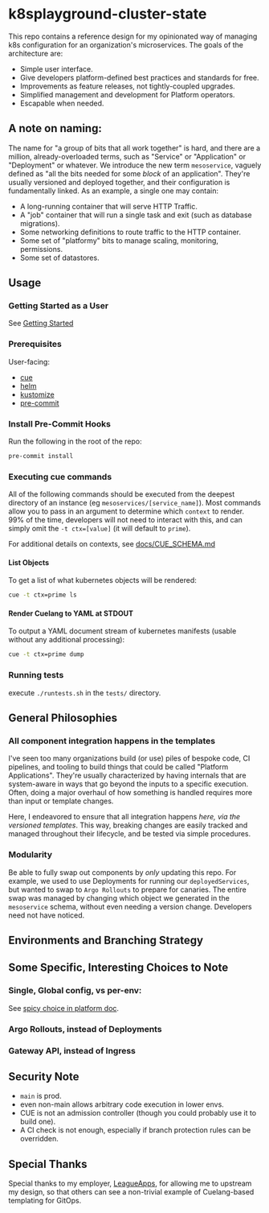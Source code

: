 # k8splayground-cluster-state

This repo contains a reference design for my opinionated way of managing k8s configuration for an organization's microservices.
The goals of the architecture are:
- Simple user interface.
- Give developers platform-defined best practices and standards for free.
- Improvements as feature releases, not tightly-coupled upgrades.
- Simplified management and development for Platform operators.
- Escapable when needed.

## A note on naming:

The name for "a group of bits that all work together" is hard, and there are a million, already-overloaded terms, such as "Service" or "Application" or "Deployment" or whatever.
We introduce the new term `mesoservice`, vaguely defined as "all the bits needed for some _block_ of an application".
They're usually versioned and deployed together, and their configuration is fundamentally linked. As an example, a single one may contain:
- A long-running container that will serve HTTP Traffic.
- A "job" container that will run a single task and exit (such as database migrations).
- Some networking definitions to route traffic to the HTTP container.
- Some set of "platformy" bits to manage scaling, monitoring, permissions.
- Some set of datastores.

## Usage

### Getting Started as a User

See [Getting Started](./docs/GETTING_STARTED.md)

### Prerequisites

User-facing:
- [cue](https://cuelang.org/docs/install/)
- [helm](https://helm.sh/docs/intro/install/)
- [kustomize](https://kubectl.docs.kubernetes.io/installation/kustomize/)
- [pre-commit](https://pre-commit.com/#install)

### Install Pre-Commit Hooks

Run the following in the root of the repo:
```bash
pre-commit install
```

### Executing cue commands

All of the following commands should be executed from the deepest directory of an instance (eg `mesoservices/[service_name]`).
Most commands allow you to pass in an argument to determine which `context` to render. 99% of the time, developers will not need to interact with this, and can simply omit the `-t ctx=[value]` (it will default to `prime`).

For additional details on contexts, see [docs/CUE_SCHEMA.md](docs/CUE_SCHEMA.md#Contexts)

#### List Objects

To get a list of what kubernetes objects will be rendered:
```sh
cue -t ctx=prime ls
```

#### Render Cuelang to YAML at STDOUT

To output a YAML document stream of kubernetes manifests (usable without any additional processing):
```sh
cue -t ctx=prime dump
```

### Running tests
execute `./runtests.sh` in the `tests/` directory.

## General Philosophies

### All component integration happens in the templates

I've seen too many organizations build (or use) piles of bespoke code, CI pipelines, and tooling to build things that could be called "Platform Applications".
They're usually characterized by having internals that are system-aware in ways that go beyond the inputs to a specific execution.
Often, doing a major overhaul of how something is handled requires more than input or template changes.

Here, I endeavored to ensure that all integration happens _here, via the versioned templates_.
This way, breaking changes are easily tracked and managed throughout their lifecycle, and be tested via simple procedures.

### Modularity

Be able to fully swap out components by _only_ updating this repo.
For example, we used to use Deployments for running our `deployedServices`, but wanted to swap to `Argo Rollouts` to prepare for canaries.
The entire swap was managed by changing which object we generated in the `mesoservice` schema, without even needing a version change.
Developers need not have noticed.

## Environments and Branching Strategy

## Some Specific, Interesting Choices to Note

### Single, Global config, vs per-env:

See [spicy choice in platform doc](./docs/internal/PLATFORM.md#the-spicy-choice-of-using-a-global-config-vs-per-env).

### Argo Rollouts, instead of Deployments

### Gateway API, instead of Ingress

## Security Note

- `main` is prod.
- even non-main allows arbitrary code execution in lower envs.
- CUE is not an admission controller (though you could probably use it to build one).
- A CI check is not enough, especially if branch protection rules can be overridden. 


## Special Thanks

Special thanks to my employer, [LeagueApps](https://leagueapps.com), for allowing me to upstream my design, so that others can see a non-trivial example of Cuelang-based templating for GitOps.